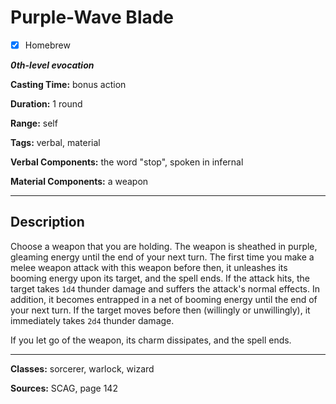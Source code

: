 
# Purple-Wave Blade

- [x] Homebrew

***0th-level evocation***

**Casting Time:** bonus action

**Duration:** 1 round

**Range:** self

**Tags:** verbal, material

**Verbal Components:** the word "stop", spoken in infernal

**Material Components:** a weapon

---

## Description
Choose a weapon that you are holding. The weapon is sheathed in purple, gleaming energy until the end of your next turn. The first time you make a melee weapon attack with this weapon before then, it unleashes its booming energy upon its target, and the spell ends. If the attack hits, the target takes `1d4` thunder damage and suffers the attack's normal effects. In addition, it becomes entrapped in a net of booming energy until the end of your next turn. If the target moves before then (willingly or unwillingly), it immediately takes `2d4` thunder damage.

If you let go of the weapon, its charm dissipates, and the spell ends.

---

**Classes:** sorcerer, warlock, wizard

**Sources:** SCAG, page 142
<!-- WARNING: rewording necessary. Similar mechanic: green-flame blade. -->